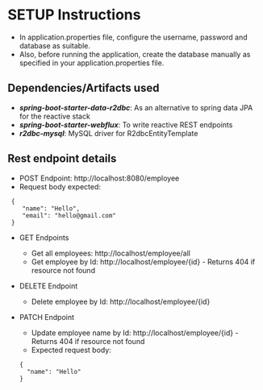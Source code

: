# SETUP Instructions

* In application.properties file, configure the username, password and database as suitable.
* Also, before running the application, create the database manually as specified in your application.properties file.

## Dependencies/Artifacts used
* ***spring-boot-starter-data-r2dbc***: As an alternative to spring data JPA for the reactive stack
* ***spring-boot-starter-webflux***: To write reactive REST endpoints
* ***r2dbc-mysql***: MySQL driver for R2dbcEntityTemplate

## Rest endpoint details
* POST Endpoint: http://localhost:8080/employee
* Request body expected:
```
 {
    "name": "Hello",
    "email": "hello@gmail.com"
 }
```
* GET Endpoints
  * Get all employees: http://localhost/employee/all
  * Get employee by Id: http://localhost/employee/{id} - Returns 404 if resource not found

* DELETE Endpoint
  * Delete employee by Id: http://localhost/employee/{id}

* PATCH Endpoint
  * Update employee name by Id: http://localhost/employee/{id} - Returns 404 if resource not found
  * Expected request body:
  ```
  {
    "name": "Hello"
  }
  ```  
